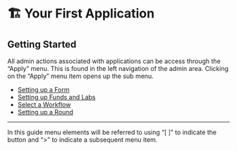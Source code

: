 # 🏗 Your First Application

## Getting Started

All admin actions associated with applications can be access through the “Apply” menu. This is found in the left navigation of the admin area. Clicking on the “Apply” menu item opens up the sub menu.

* [Setting up a Form](./setting-up-a-form.md)
* [Setting up Funds and Labs](./setting-up-funds-and-labs.md)
* [Select a Workflow ](./select-a-workflow.md)
* [Setting up a Round](./setting-up-a-round.md)

****

In this guide menu elements will be referred to using “\[ ]” to indicate the button and “>” to indicate a subsequent menu item.

